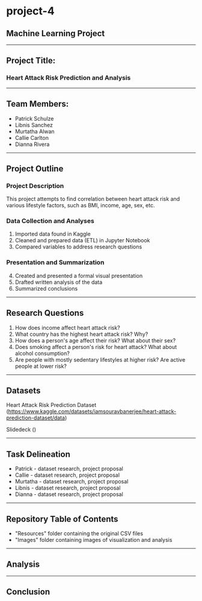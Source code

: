 # project-4
## Machine Learning Project
-------------------------------------------------------------------------------

## Project Title:
### Heart Attack Risk Prediction and Analysis
-------------------------------------------------------------------------------

## Team Members:
* Patrick Schulze
* Libnis Sanchez
* Murtatha Alwan
* Callie Carlton
* Dianna Rivera

-------------------------------------------------------------------------------

## Project Outline
### Project Description
This project attempts to find correlation between heart attack risk and various lifestyle factors, such as BMI, income, age, sex, etc.  

### Data Collection and Analyses
1. Imported data found in Kaggle
2. Cleaned and prepared data (ETL) in Jupyter Notebook
3. Compared variables to address research questions

### Presentation and Summarization 
4. Created and presented a formal visual presentation
5. Drafted written analysis of the data
6. Summarized conclusions

-------------------------------------------------------------------------------

## Research Questions
1. How does income affect heart attack risk?
2. What country has the highest heart attack risk? Why?
3. How does a person's age affect their risk? What about their sex?
4. Does smoking affect a person's risk for heart attack? What about alcohol consumption?
5. Are people with mostly sedentary lifestyles at higher risk? Are active people at lower risk?

-------------------------------------------------------------------------------

## Datasets
Heart Attack Risk Prediction Dataset
(https://www.kaggle.com/datasets/iamsouravbanerjee/heart-attack-prediction-dataset/data)

Slidedeck
()

-------------------------------------------------------------------------------

## Task Delineation
* Patrick - dataset research, project proposal
* Callie - dataset research, project proposal
* Murtatha - dataset research, project proposal
* Libnis - dataset research, project proposal
* Dianna - dataset research, project proposal

-------------------------------------------------------------------------------

## Repository Table of Contents
* "Resources" folder containing the original CSV files
* "Images" folder containing images of visualization and analysis

-------------------------------------------------------------------------------

## Analysis


-------------------------------------------------------------------------------

## Conclusion
